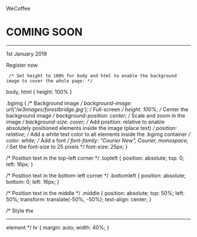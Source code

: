 <html>
  <div class="bgimg">
    <div class="topleft">
      <p>WeCoffee</p>
    </div>
    <div class="middle">
      <h1>COMING SOON</h1>
      <hr>
      <p>1st January 2019</p>
    </div>
    <div class="bottomleft">
      <p>Register now</p>
    </div>
  </div>
  
     /* Set height to 100% for body and html to enable the background image to cover the whole page: */
  body, html {
      height: 100%
  }

  .bgimg {
      /* Background image */
      background-image: url('/w3images/forestbridge.jpg');
      /* Full-screen */
      height: 100%;
      /* Center the background image */
      background-position: center;
      /* Scale and zoom in the image */
      background-size: cover;
      /* Add position: relative to enable absolutely positioned elements inside the image (place text) */
      position: relative;
      /* Add a white text color to all elements inside the .bgimg container */
      color: white;
      /* Add a font */
      font-family: "Courier New", Courier, monospace;
      /* Set the font-size to 25 pixels */
      font-size: 25px;
  }

  /* Position text in the top-left corner */
  .topleft {
      position: absolute;
      top: 0;
      left: 16px;
  }

  /* Position text in the bottom-left corner */
  .bottomleft {
      position: absolute;
      bottom: 0;
      left: 16px;
  }

  /* Position text in the middle */
  .middle {
      position: absolute;
      top: 50%;
      left: 50%;
      transform: translate(-50%, -50%);
      text-align: center;
  }

  /* Style the <hr> element */
  hr {
      margin: auto;
      width: 40%;
  }
</html>
